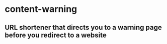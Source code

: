 # content-warning

## URL shortener that directs you to a warning page before you redirect to a website
